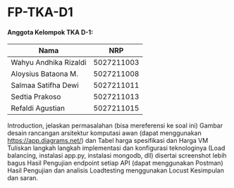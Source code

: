 # FP-TKA-D1
#### Anggota Kelompok TKA D-1:
| Nama                   | NRP        |
| ---------------------- | ---------- |
| Wahyu Andhika Rizaldi  | 5027211003 |
| Aloysius Bataona M.    | 5027211008 |
| Salmaa Satifha Dewi    | 5027211011 |
| Sedtia Prakoso         | 5027211013 |
| Refaldi Agustian       | 5027211015 |


Introduction, jelaskan permasalahan (bisa mereferensi ke soal ini)
Gambar desain rancangan arsitektur komputasi awan (dapat menggunakan https://app.diagrams.net/) dan Tabel harga spesifikasi dan Harga VM
Tuliskan langkah langkah implementasi dan konfigurasi teknologinya (Load balancing, instalasi app.py, instalasi mongodb, dll) disertai screenshot lebih bagus
Hasil Pengujian endpoint setiap API (dapat menggunakan Postman)
Hasil Pengujian dan analisis Loadtesting menggunakan Locust
Kesimpulan dan saran.
